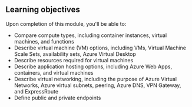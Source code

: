 ## Learning objectives

Upon completion of this module, you'll be able to:

- Compare compute types, including container instances, virtual machines, and functions
- Describe virtual machine (VM) options, including VMs, Virtual Machine Scale Sets, availability sets, Azure Virtual Desktop
- Describe resources required for virtual machines
- Describe application hosting options, including Azure Web Apps, containers, and virtual machines
- Describe virtual networking, including the purpose of Azure Virtual Networks, Azure virtual subnets, peering, Azure DNS, VPN Gateway, and ExpressRoute
- Define public and private endpoints